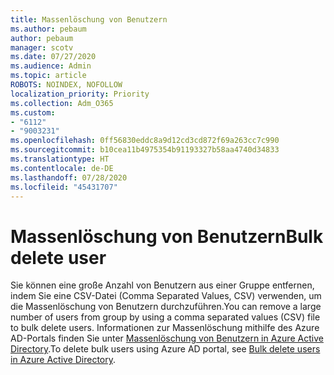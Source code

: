```yaml
---
title: Massenlöschung von Benutzern
ms.author: pebaum
author: pebaum
manager: scotv
ms.date: 07/27/2020
ms.audience: Admin
ms.topic: article
ROBOTS: NOINDEX, NOFOLLOW
localization_priority: Priority
ms.collection: Adm_O365
ms.custom:
- "6112"
- "9003231"
ms.openlocfilehash: 0ff56830eddc8a9d12cd3cd872f69a263cc7c990
ms.sourcegitcommit: b10cea11b4975354b91193327b58aa4740d34833
ms.translationtype: HT
ms.contentlocale: de-DE
ms.lasthandoff: 07/28/2020
ms.locfileid: "45431707"
---
```

# <a name="bulk-delete-user"></a><span data-ttu-id="4195f-102">Massenlöschung von Benutzern</span><span class="sxs-lookup"><span data-stu-id="4195f-102">Bulk delete user</span></span>

<span data-ttu-id="4195f-103">Sie können eine große Anzahl von Benutzern aus einer Gruppe entfernen, indem Sie eine CSV-Datei (Comma Separated Values, CSV) verwenden, um die Massenlöschung von Benutzern durchzuführen.</span><span class="sxs-lookup"><span data-stu-id="4195f-103">You can remove a large number of users from group by using a comma separated values (CSV) file to bulk delete users.</span></span> <span data-ttu-id="4195f-104">Informationen zur Massenlöschung mithilfe des Azure AD-Portals finden Sie unter [Massenlöschung von Benutzern in Azure Active Directory](https://docs.microsoft.com/azure/active-directory/users-groups-roles/users-bulk-delete).</span><span class="sxs-lookup"><span data-stu-id="4195f-104">To delete bulk users using Azure AD portal, see [Bulk delete users in Azure Active Directory](https://docs.microsoft.com/azure/active-directory/users-groups-roles/users-bulk-delete).</span></span>